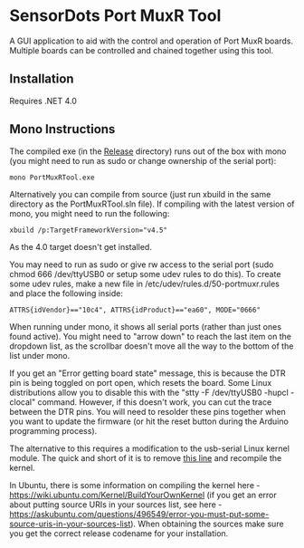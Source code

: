 # SensorDots Port MuxR Tool

A GUI application to aid with the control and operation of Port MuxR boards. Multiple boards can be controlled and chained together using this tool.

## Installation

Requires .NET 4.0

## Mono Instructions

The compiled exe (in the [Release](https://github.com/SensorDots/PortMuxRTool/tree/master/PortMuxRTool/bin/Release) directory) runs out of the box with mono (you might need to run as sudo or change ownership of the serial port):
```
mono PortMuxRTool.exe
```
Alternatively you can compile from source (just run xbuild in the same directory as the PortMuxRTool.sln file). If compiling with the latest version of mono, you might need to run the following:
```
xbuild /p:TargetFrameworkVersion="v4.5"
```
As the 4.0 target doesn't get installed.

You may need to run as sudo or give rw access to the serial port (sudo chmod 666 /dev/ttyUSB0 or setup some udev rules to do this). To create some udev rules, make a new file in /etc/udev/rules.d/50-portmuxr.rules and place the following inside:
```
ATTRS{idVendor}=="10c4", ATTRS{idProduct}=="ea60", MODE="0666"
```
When running under mono, it shows all serial ports (rather than just ones found active). You might need to "arrow down" to reach the last item on the dropdown list, as the scrollbar doesn't move all the way to the bottom of the list under mono.

If you get an "Error getting board state" message, this is because the DTR pin is being toggled on port open, which resets the board. Some Linux distributions allow you to disable this with the "stty -F /dev/ttyUSB0 -hupcl -clocal" command. However, if this doesn't work, you can cut the trace between the DTR pins. You will need to resolder these pins together when you want to update the firmware (or hit the reset button during the Arduino programming process).

The alternative to this requires a modification to the usb-serial Linux kernel module. The quick and short of it is to remove [this line](https://github.com/torvalds/linux/blob/master/drivers/usb/serial/usb-serial.c#L712) and recompile the kernel.

In Ubuntu, there is some information on compiling the kernel here - https://wiki.ubuntu.com/Kernel/BuildYourOwnKernel (if you get an error about putting source URIs in your sources list, see here - https://askubuntu.com/questions/496549/error-you-must-put-some-source-uris-in-your-sources-list). When obtaining the sources make sure you get the correct release codename for your installation.

